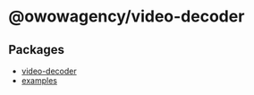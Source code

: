 # @owowagency/video-decoder

## Packages
* [video-decoder](packages/video-decoder/README.md)
* [examples](packages/examples/README.md)
